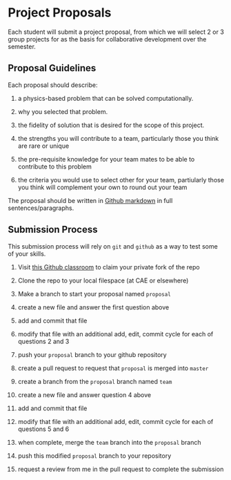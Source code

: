 # Project Proposals

Each student will submit a project proposal, from which we will select 2 or 3
group projects for as the basis for collaborative development over the
semester.

## Proposal Guidelines

Each proposal should describe:

1. a physics-based problem that can be solved computationally.

1. why you selected that problem.

1. the fidelity of solution that is desired for the scope of this project.

1. the strengths you will contribute to a team, particularly those you think
   are rare or unique

1. the pre-requisite knowledge for your team mates to be able to contribute to
   this problem

1. the criteria you would use to select other for your team, partiularly those
   you think will complement your own to round out your team

The proposal should be written in
[Github markdown](https://guides.github.com/features/mastering-markdown/) in
full sentences/paragraphs.

## Submission Process

This submission process will rely on `git` and `github` as a way to test some
of your skills.

1. Visit [this Github classroom](https://classroom.github.com/a/W-FkYHuE) to
claim your private fork of the repo

1. Clone the repo to your local filespace (at CAE or elsewhere)

1. Make a branch to start your proposal named `proposal`

1. create a new file and answer the first question above

1. add and commit that file

1. modify that file with an additional add, edit, commit cycle for each of
   questions 2 and 3

1. push your `proposal` branch to your github repository

1. create a pull request to request that `proposal` is merged into `master`

1. create a branch from the `proposal` branch named `team`

1. create a new file and answer question 4 above

1. add and commit that file

1. modify that file with an additional add, edit, commit cycle for each of
   questions 5 and 6

1. when complete, merge the `team` branch into the `proposal` branch

1. push this modified `proposal` branch to your repository

1. request a review from me in the pull request to complete the submission
